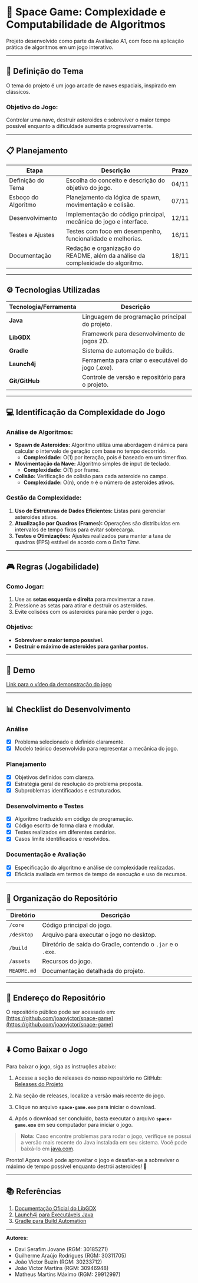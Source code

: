# **🚀 Space Game: Complexidade e Computabilidade de Algoritmos**  

Projeto desenvolvido como parte da Avaliação A1, com foco na aplicação prática de algoritmos em um jogo interativo.  

---

## **📌 Definição do Tema**  
O tema do projeto é um jogo arcade de naves espaciais, inspirado em clássicos.  
### **Objetivo do Jogo:**  
Controlar uma nave, destruir asteroides e sobreviver o maior tempo possível enquanto a dificuldade aumenta progressivamente.  

---

## **📋 Planejamento**  

| **Etapa**              | **Descrição**                                                                                   | **Prazo**       |
|-------------------------|-----------------------------------------------------------------------------------------------|-----------------|
| Definição do Tema       | Escolha do conceito e descrição do objetivo do jogo.                                          | 04/11           |
| Esboço do Algoritmo     | Planejamento da lógica de spawn, movimentação e colisão.                                      | 07/11           |
| Desenvolvimento         | Implementação do código principal, mecânica do jogo e interface.                             | 12/11           |
| Testes e Ajustes        | Testes com foco em desempenho, funcionalidade e melhorias.                                   | 16/11           |
| Documentação            | Redação e organização do README, além da análise da complexidade do algoritmo.                | 18/11           |

---

## **⚙️ Tecnologias Utilizadas**  
| **Tecnologia/Ferramenta** | **Descrição**                                           |
|---------------------------|-------------------------------------------------------|
| **Java**                  | Linguagem de programação principal do projeto.        |
| **LibGDX**                | Framework para desenvolvimento de jogos 2D.          |
| **Gradle**                | Sistema de automação de builds.                       |
| **Launch4j**              | Ferramenta para criar o executável do jogo (.exe).    |
| **Git/GitHub**            | Controle de versão e repositório para o projeto.      |

---

## **💻 Identificação da Complexidade do Jogo**  

### **Análise de Algoritmos:**  
- **Spawn de Asteroides:** Algoritmo utiliza uma abordagem dinâmica para calcular o intervalo de geração com base no tempo decorrido.  
  - **Complexidade:** O(1) por iteração, pois é baseado em um timer fixo.  
- **Movimentação da Nave:** Algoritmo simples de input de teclado.  
  - **Complexidade:** O(1) por frame.  
- **Colisão:** Verificação de colisão para cada asteroide no campo.  
  - **Complexidade:** O(n), onde *n* é o número de asteroides ativos.  

### **Gestão da Complexidade:**  
1. **Uso de Estruturas de Dados Eficientes:** Listas para gerenciar asteroides ativos.  
2. **Atualização por Quadros (Frames):** Operações são distribuídas em intervalos de tempo fixos para evitar sobrecarga.  
3. **Testes e Otimizações:** Ajustes realizados para manter a taxa de quadros (FPS) estável de acordo com o *Delta Time*.  

---

## **🎮 Regras (Jogabilidade)**  

### **Como Jogar:**  
1. Use as **setas esquerda e direita** para movimentar a nave.  
2. Pressione as setas para atirar e destruir os asteroides.  
3. Evite colisões com os asteroides para não perder o jogo.  

### **Objetivo:**  
- **Sobreviver o maior tempo possível.**  
- **Destruir o máximo de asteroides para ganhar pontos.**

---

## **🎥 Demo**  

[Link para o vídeo da demonstração do jogo](https://drive.google.com/file/d/1b_7HIKCfEar3l2WX3Ogg99etz2RbLzkF/view?usp=drive_link) 

---

## **📊 Checklist do Desenvolvimento**  

### **Análise**  
- [x] Problema selecionado e definido claramente.  
- [x] Modelo teórico desenvolvido para representar a mecânica do jogo.  

### **Planejamento**  
- [x] Objetivos definidos com clareza.  
- [x] Estratégia geral de resolução do problema proposta.  
- [x] Subproblemas identificados e estruturados.  

### **Desenvolvimento e Testes**  
- [x] Algoritmo traduzido em código de programação.  
- [x] Código escrito de forma clara e modular.  
- [x] Testes realizados em diferentes cenários.  
- [x] Casos limite identificados e resolvidos.  

### **Documentação e Avaliação**  
- [x] Especificação do algoritmo e análise de complexidade realizadas.  
- [x] Eficácia avaliada em termos de tempo de execução e uso de recursos.  

---

## **📂 Organização do Repositório**  

| **Diretório**       | **Descrição**                                                                 |
|---------------------|-----------------------------------------------------------------------------|
| `/core`             | Código principal do jogo.                                                  |
| `/desktop`          | Arquivo para executar o jogo no desktop.                                   |
| `/build`            | Diretório de saída do Gradle, contendo o `.jar` e o `.exe`.                |
| `/assets`           | Recursos do jogo.                                     |
| `README.md`         | Documentação detalhada do projeto.                                         |

---

## **📂 Endereço do Repositório**  
O repositório público pode ser acessado em: [https://github.com/joaovjctor/space-game](https://github.com/joaovjctor/space-game)  

---

## **⬇️ Como Baixar o Jogo**

Para baixar o jogo, siga as instruções abaixo:

1. Acesse a seção de releases do nosso repositório no GitHub:  
   [Releases do Projeto](https://github.com/joaovjctor/space-game/releases)

2. Na seção de releases, localize a versão mais recente do jogo.

3. Clique no arquivo **`space-game.exe`** para iniciar o download.

4. Após o download ser concluído, basta executar o arquivo **`space-game.exe`** em seu computador para iniciar o jogo.

> **Nota:** Caso encontre problemas para rodar o jogo, verifique se possui a versão mais recente do Java instalada em seu sistema. Você pode baixá-lo em [java.com](https://www.java.com/).

Pronto! Agora você pode aproveitar o jogo e desafiar-se a sobreviver o máximo de tempo possível enquanto destrói asteroides! 🚀

---

## **📚 Referências**  
1. [Documentação Oficial do LibGDX](https://libgdx.com/dev/)  
2. [Launch4j para Executáveis Java](https://launch4j.sourceforge.net/)  
3. [Gradle para Build Automation](https://gradle.org/)  

---

**Autores:**  
- Davi Serafim Jovane (RGM: 30185271)
- Guilherme Araújo Rodrigues (RGM: 30311705)  
- João Victor Buzin (RGM: 30233712)  
- João Victor Martins (RGM: 30946948) 
- Matheus Martins Máximo (RGM: 29912997)  
